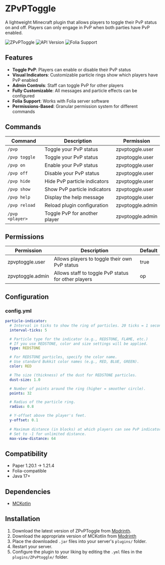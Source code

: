 # ZPvPToggle

A lightweight Minecraft plugin that allows players to toggle their PvP status on and off. Players can only engage in PvP when both parties have PvP enabled.

![ZPvPToggle](https://img.shields.io/badge/Minecraft-PvP%20Toggle-red)
![API Version](https://img.shields.io/badge/API-1.20-blue)
![Folia Support](https://img.shields.io/badge/Folia-Supported-green)

## Features

- **Toggle PvP**: Players can enable or disable their PvP status
- **Visual Indicators**: Customizable particle rings show which players have PvP enabled
- **Admin Controls**: Staff can toggle PvP for other players
- **Fully Customizable**: All messages and particle effects can be configured
- **Folia Support**: Works with Folia server software
- **Permissions-Based**: Granular permission system for different commands

## Commands

| Command | Description | Permission |
|---------|-------------|------------|
| `/pvp` | Toggle your PvP status | zpvptoggle.user |
| `/pvp toggle` | Toggle your PvP status | zpvptoggle.user |
| `/pvp on` | Enable your PvP status | zpvptoggle.user |
| `/pvp off` | Disable your PvP status | zpvptoggle.user |
| `/pvp hide` | Hide PvP particle indicators | zpvptoggle.user |
| `/pvp show` | Show PvP particle indicators | zpvptoggle.user |
| `/pvp help` | Display the help message | zpvptoggle.user |
| `/pvp reload` | Reload plugin configuration | zpvptoggle.admin |
| `/pvp <player>` | Toggle PvP for another player | zpvptoggle.admin |

## Permissions

| Permission | Description | Default |
|------------|-------------|---------|
| zpvptoggle.user | Allows players to toggle their own PvP status | true |
| zpvptoggle.admin | Allows staff to toggle PvP status for other players | op |

## Configuration

### config.yml
```yaml
particle-indicator:
  # Interval in ticks to show the ring of particles. 20 ticks = 1 second.
  interval-ticks: 5

  # Particle type for the indicator (e.g., REDSTONE, FLAME, etc.)
  # If you use REDSTONE, color and size settings will be applied.
  type: REDSTONE

  # For REDSTONE particles, specify the color name.
  # Use standard Bukkit color names (e.g., RED, BLUE, GREEN).
  color: RED

  # The size (thickness) of the dust for REDSTONE particles.
  dust-size: 1.0

  # Number of points around the ring (higher = smoother circle).
  points: 32

  # Radius of the particle ring.
  radius: 0.8

  # Y-offset above the player's feet.
  y-offset: 0.1
  
  # Maximum distance (in blocks) at which players can see PvP indicators.
  # Set to -1 for unlimited distance.
  max-view-distance: 64
```

## Compatibility

- Paper 1.20.1 -> 1.21.4
- Folia-compatible
- Java 17+

## Dependencies

- [MCKotlin](https://modrinth.com/plugin/mckotlin)

## Installation

1. Download the latest version of ZPvPToggle from [Modrinth](https://modrinth.com/plugin/zpvptoggle/versions).
2. Download the appropriate version of MCKotlin from [Modrinth](https://modrinth.com/plugin/mckotlin)
3. Place the downloaded `.jar` files into your server's `plugins/` folder.
4. Restart your server.
5. Configure the plugin to your liking by editing the `.yml` files in the `plugins/ZPvPtoggle/` folder.


